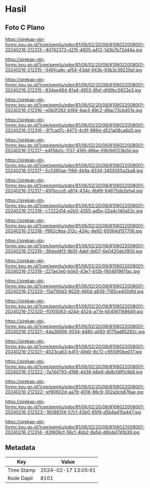 # Hasil

## Foto C Plano

https://sirekap-obj-formc.kpu.go.id/1cee/pemilu/pdpr/81/06/02/20/08/8106022008001-20240216-212313--40742373-d215-4605-a412-1d3b7b72d44a.jpg

https://sirekap-obj-formc.kpu.go.id/1cee/pemilu/pdpr/81/06/02/20/08/8106022008001-20240216-212315--3491ca8c-af54-43dd-943b-93b3c39229af.jpg

https://sirekap-obj-formc.kpu.go.id/1cee/pemilu/pdpr/81/06/02/20/08/8106022008001-20240216-212315--834ee484-81a4-4953-8fef-df49bc5922e3.jpg

https://sirekap-obj-formc.kpu.go.id/1cee/pemilu/pdpr/81/06/02/20/08/8106022008001-20240216-212316--e0b0f262-b194-4ae3-89c2-49ac73cb401e.jpg

https://sirekap-obj-formc.kpu.go.id/1cee/pemilu/pdpr/81/06/02/20/08/8106022008001-20240216-212316--3f7cad7c-4473-4c6f-889d-d521a08ca6d3.jpg

https://sirekap-obj-formc.kpu.go.id/1cee/pemilu/pdpr/81/06/02/20/08/8106022008001-20240216-212317--e4f58a1c-1137-4185-88be-09b1b9123b0d.jpg

https://sirekap-obj-formc.kpu.go.id/1cee/pemilu/pdpr/81/06/02/20/08/8106022008001-20240216-212317--5c5390ae-1166-4b9a-8334-3459355a2ba8.jpg

https://sirekap-obj-formc.kpu.go.id/1cee/pemilu/pdpr/81/06/02/20/08/8106022008001-20240216-212317--497bccc6-a814-434c-8b69-64675db2efa4.jpg

https://sirekap-obj-formc.kpu.go.id/1cee/pemilu/pdpr/81/06/02/20/08/8106022008001-20240216-212318--c7222d14-e2b0-4355-ad5e-02a4c140a53c.jpg

https://sirekap-obj-formc.kpu.go.id/1cee/pemilu/pdpr/81/06/02/20/08/8106022008001-20240216-212318--f992c9da-312c-424c-8e92-65064d157706.jpg

https://sirekap-obj-formc.kpu.go.id/1cee/pemilu/pdpr/81/06/02/20/08/8106022008001-20240216-212319--36ded4f3-8b5f-4abf-8d07-6e0420de3900.jpg

https://sirekap-obj-formc.kpu.go.id/1cee/pemilu/pdpr/81/06/02/20/08/8106022008001-20240216-212319--227ae3e0-b0e5-43e7-b12b-f604819611ac.jpg

https://sirekap-obj-formc.kpu.go.id/1cee/pemilu/pdpr/81/06/02/20/08/8106022008001-20240216-212320--15d790d3-6029-490d-a839-7185ce400dfd.jpg

https://sirekap-obj-formc.kpu.go.id/1cee/pemilu/pdpr/81/06/02/20/08/8106022008001-20240216-212320--f0105063-d244-4524-a77e-b04561168649.jpg

https://sirekap-obj-formc.kpu.go.id/1cee/pemilu/pdpr/81/06/02/20/08/8106022008001-20240216-212321--44a26906-3034-4480-a583-8175ad85292c.jpg

https://sirekap-obj-formc.kpu.go.id/1cee/pemilu/pdpr/81/06/02/20/08/8106022008001-20240216-212321--4023ca63-b4f3-49d0-8c72-c9559f0be017.jpg

https://sirekap-obj-formc.kpu.go.id/1cee/pemilu/pdpr/81/06/02/20/08/8106022008001-20240216-212322--7a744793-d188-4d38-b6e8-db8cfd91c9b8.jpg

https://sirekap-obj-formc.kpu.go.id/1cee/pemilu/pdpr/81/06/02/20/08/8106022008001-20240216-212322--ef90602d-aa79-4016-86c9-302a3cb876ae.jpg

https://sirekap-obj-formc.kpu.go.id/1cee/pemilu/pdpr/81/06/02/20/08/8106022008001-20240216-212323--16088314-57c1-43b0-85f9-d5b4a415e447.jpg

https://sirekap-obj-formc.kpu.go.id/1cee/pemilu/pdpr/81/06/02/20/08/8106022008001-20240216-212314--63f409cf-56c1-4bb2-8a5d-d6bda1741b39.jpg


## Metadata

| Key        | Value               |
| ---------- | ------------------- |
| Time Stamp | 2024-02-17 13:05:41 |
| Kode Dapil | 8101                |



